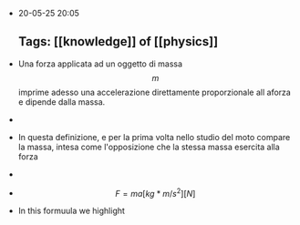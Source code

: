 - 20-05-25 20:05
  
  Tags: [[knowledge]] of [[physics]]
  ---
- Una forza applicata ad un oggetto di massa $$m$$ imprime adesso una accelerazione direttamente proporzionale all aforza e dipende dalla massa.
-
- In questa definizione, e per la prima volta nello studio del moto compare la massa, intesa come l'opposizione che la stessa massa esercita alla forza
-
- $$F=ma[kg*m/s^2][N]$$
- In this formuula we highlight